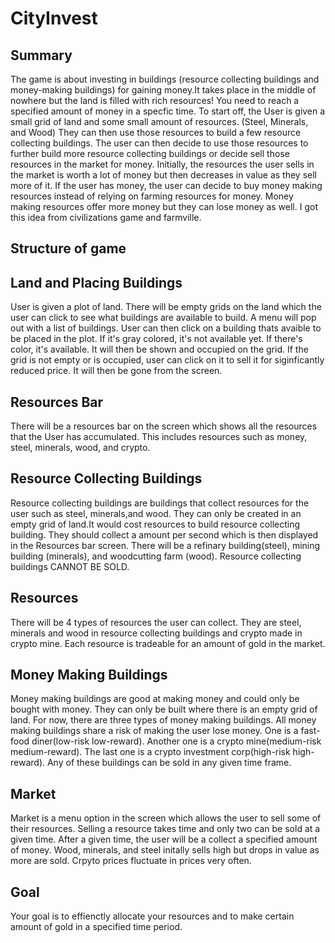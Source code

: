 
# CityInvest

## Summary
The game is about investing in buildings (resource collecting buildings and money-making buildings) for gaining money.It takes place in the middle of nowhere but the land is filled with rich resources! You need to reach a specified amount of money in a specfic time. To start off, the User is given a small grid of land and some small amount of resources. (Steel, Minerals, and Wood) They can then use those resources to build a few resource collecting buildings. The user can then decide to use those resources to further build more resource collecting buildings or decide sell those resources in the market for money. Initially, the resources the user sells in the market is worth a lot of money but then decreases in value as they sell more of it. If the user has money, the user can decide to buy money making resources instead of relying on farming resources for money. Money making resources offer more money but they can lose money as well. I got this idea from civilizations game and farmville.  

## Structure of game


## Land and Placing Buildings
User is given a plot of land. There will be empty grids on the land which the user can click to see what buildings are available to build. A menu will pop out with a list of buildings. User can then click on a building thats avaible to be placed in the plot. If it's gray colored, it's not available yet. If there's color, it's available. It will then be shown and occupied on the grid. If the grid is not empty or is occupied, user can click on it to sell it for siginficantly reduced price. It will then be gone from the screen.

## Resources Bar
There will be a resources bar on the screen which shows all the resources that the User has accumulated. This includes
resources such as money, steel, minerals, wood, and crypto. 

## Resource Collecting Buildings
Resource collecting buildings are buildings that collect resources for the user such as steel, minerals,and wood. They can only be created in an empty grid of land.It would cost resources to build resource collecting building. They should
collect a amount per second which is then displayed in the Resources bar screen. There will be a refinary building(steel), mining building (minerals), and woodcutting farm (wood). Resource collecting buildings CANNOT BE SOLD.

## Resources
There will be 4 types of resources the user can collect. They are steel, minerals and wood in resource collecting buildings and crypto made in crypto mine. Each resource is tradeable for an amount of gold in the market.

## Money Making Buildings
Money making buildings are good at making money and could only be bought with money. They can only be built where there is an empty grid of land. For now, there are three types of money making buildings. All money making buildings share a risk of making the user lose money. One is a fast-food diner(low-risk low-reward). Another one is a crypto mine(medium-risk medium-reward). The last one is a crypto investment corp(high-risk high-reward). Any of these buildings can be sold in any given time frame. 

## Market
Market is a menu option in the screen which allows the user to sell some of their resources. Selling a resource takes time and only two can be sold at a given time. After a given time, the user will be a collect a specified amount of money. Wood, minerals, and steel initally sells high but drops in value as more are sold. Crpyto prices fluctuate in prices very often. 

## Goal
Your goal is to effienctly allocate your resources and to make certain amount of gold in a specified time period. 
